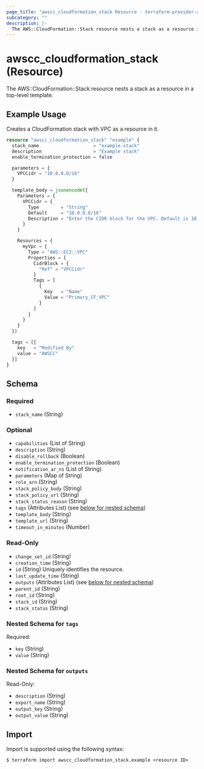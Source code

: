 ```yaml
---
page_title: "awscc_cloudformation_stack Resource - terraform-provider-awscc"
subcategory: ""
description: |-
  The AWS::CloudFormation::Stack resource nests a stack as a resource in a top-level template.
---
```


# awscc_cloudformation_stack (Resource)

The AWS::CloudFormation::Stack resource nests a stack as a resource in a top-level template.

## Example Usage

Creates a CloudFormation stack with VPC as a resource in it.

```terraform
resource "awscc_cloudformation_stack" "example" {
  stack_name                    = "example-stack"
  description                   = "Example stack"
  enable_termination_protection = false

  parameters = {
    VPCCidr = "10.0.0.0/16"
  }

  template_body = jsonencode({
    Parameters = {
      VPCCidr = {
        Type        = "String"
        Default     = "10.0.0.0/16"
        Description = "Enter the CIDR block for the VPC. Default is 10.0.0.0/16."
      }
    }

    Resources = {
      myVpc = {
        Type = "AWS::EC2::VPC"
        Properties = {
          CidrBlock = {
            "Ref" = "VPCCidr"
          }
          Tags = [
            {
              Key   = "Name"
              Value = "Primary_CF_VPC"
            }
          ]
        }
      }
    }
  })

  tags = [{
    key   = "Modified By"
    value = "AWSCC"
  }]
}
```

<!-- schema generated by tfplugindocs -->
## Schema

### Required

- `stack_name` (String)

### Optional

- `capabilities` (List of String)
- `description` (String)
- `disable_rollback` (Boolean)
- `enable_termination_protection` (Boolean)
- `notification_ar_ns` (List of String)
- `parameters` (Map of String)
- `role_arn` (String)
- `stack_policy_body` (String)
- `stack_policy_url` (String)
- `stack_status_reason` (String)
- `tags` (Attributes List) (see [below for nested schema](#nestedatt--tags))
- `template_body` (String)
- `template_url` (String)
- `timeout_in_minutes` (Number)

### Read-Only

- `change_set_id` (String)
- `creation_time` (String)
- `id` (String) Uniquely identifies the resource.
- `last_update_time` (String)
- `outputs` (Attributes List) (see [below for nested schema](#nestedatt--outputs))
- `parent_id` (String)
- `root_id` (String)
- `stack_id` (String)
- `stack_status` (String)

<a id="nestedatt--tags"></a>
### Nested Schema for `tags`

Required:

- `key` (String)
- `value` (String)


<a id="nestedatt--outputs"></a>
### Nested Schema for `outputs`

Read-Only:

- `description` (String)
- `export_name` (String)
- `output_key` (String)
- `output_value` (String)

## Import

Import is supported using the following syntax:

```shell
$ terraform import awscc_cloudformation_stack.example <resource ID>
```